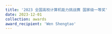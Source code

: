 ```yaml
---
title: '2023 全国高校计算机能力挑战赛 国家级一等奖'  
date: 2023-12-01                             
collection: awards  
award_recipient: 'Wen Shengtao'               
---
```





